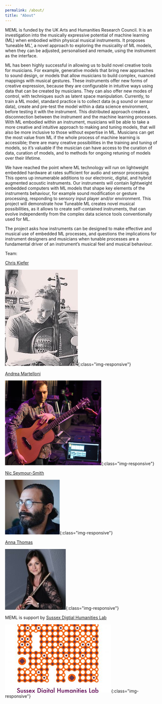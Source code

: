 ```yaml
---
permalink: /about/
title: "About"
---
```


MEML is funded by the UK Arts and Humanities Research Council. It is an investigation into the musically expressive potential of machine learning (ML) when embodied within physical musical instruments. It proposes ‘tuneable ML’, a novel approach to exploring the musicality of ML models, when they can be adjusted, personalised and remade, using the instrument as the interface. 

ML has been highly successful in  allowing us to build novel creative tools for musicians. For example, generative models that bring new approaches to sound design, or models that allow musicians to build complex, nuanced mappings with musical gestures.  These instruments offer new forms of creative expression, because they are configurable in intuitive ways using data that can be created by musicians. They can also offer new modes of control, with techniques such as latent space manipulation. Currently, to train a ML model, standard practice is to collect data (e.g sound or sensor data), create and pre-test the model within a data science environment, before testing it with the instrument. This distributed approach creates a disconnection between the instrument and the machine learning processes. With ML embodied within an instrument, musicians will be able to take a more creative and intuitive approach to making and tuning models, that will also be more inclusive to those without expertise in ML. Musicians can get the most value from ML if the whole process of machine learning is accessible; there are many creative possibilities in the training and tuning of models, so it’s valuable if the musician can have access to the curation of data, curation of models, and to methods for ongoing retuning of models over their lifetime. 

We have reached the point where ML technology will run on lightweight embedded hardware at rates sufficient for audio and sensor processing. This opens up innumerable additions to our electronic, digital, and hybrid augmented acoustic instruments.  Our instruments will contain lightweight embedded computers with ML models that shape key elements of the instruments behaviour, for example sound modification or gesture processing, responding to sensory input player and/or environment. This project will demonstrate how Tuneable ML creates novel musical possibilities, as it allows to create self-contained instruments, that can evolve independently from the complex data science tools conventionally used for ML.

The project asks how instruments can be designed to make effective and musical use of embedded ML processes, and questions the implications for instrument designers and musicians when tunable processes are a fundamental driver of an instrument’s musical feel and musical behaviour.  





Team:


[Chris Kiefer](https://profiles.sussex.ac.uk/p208667-chris-kiefer)


![Chris](/assets/images/ckcello.jpg){:class="img-responsive"}



[Andrea Martelloni](https://profiles.sussex.ac.uk/p478411-andrea-martelloni)

![Andrea](/assets/images/HiTAR_AndreaMartelloni_PhotoMathieuBarthet-min-1024x901.jpg){:class="img-responsive"}



[Nic Seymour-Smith](https://profiles.sussex.ac.uk/p161746-nicolas-seymour-smith)

![Nic](/assets/images/nic.jpeg){:class="img-responsive"}


[Anna Thomas](https://www.sussex.ac.uk/profiles/555749)

![Anna](/assets/images/anna.jpeg){:class="img-responsive"}


MEML is support by [Sussex Digtial Humanities Lab](https://www.sussex.ac.uk/research/centres/sussex-humanities-lab/)

![SHL](/assets/images/shl.jpg){:class="img-responsive"}

